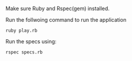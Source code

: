 Make sure Ruby and Rspec(gem) installed.

Run the follwoing command to run the application

```ruby play.rb```


Run the specs using:

```rspec specs.rb```
